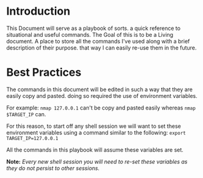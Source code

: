 # Introduction
This Document will serve as a playbook of sorts. a quick reference to situational and useful commands. The Goal of this is to be a Living document. A place to store all the commands I've used along with a brief description of their purpose. that way I can easily re-use them in the future.

# Best Practices
The commands in this document will be edited in such a way that they are easily copy and pasted. doing so required the use of environment variables. 

For example:
`nmap 127.0.0.1` can't be copy and pasted easily whereas `nmap $TARGET_IP` can.

For this reason, to start off any shell session we will want to set these environment variables using a command similar to the following:
`export TARGET_IP=127.0.0.1`

All the commands in this playbook will assume these variables are set.

**Note:** *Every new shell session you will need to re-set these variables as they do not persist to other sessions.*
